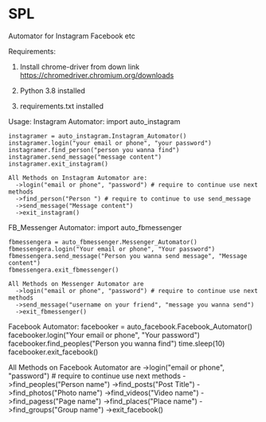 # SPL
Automator for Instagram Facebook etc

Requirements:
  1. Install chrome-driver from down link
  https://chromedriver.chromium.org/downloads
  
  2. Python 3.8 installed
  
  3. requirements.txt installed
 
Usage:
  Instagram Automator:
    import auto_instagram
    
    instagramer = auto_instagram.Instagram_Automator()
    instagramer.login("your email or phone", "your password")
    instagramer.find_person("person you wanna find")
    instagramer.send_message("message content")
    instagramer.exit_instagram()
  
    All Methods on Instagram Automator are:
      ->login("email or phone", "password") # require to continue use next methods
      ->find_person("Person ") # require to continue to use send_message
      ->send_message("Message content")
      ->exit_instagram()
      
  
  FB_Messenger Automator:
    import auto_fbmessenger

    fbmessengera = auto_fbmessenger.Messenger_Automator()
    fbmessengera.login("Your email or phone", "Your password")
    fbmessengera.send_message("Person you wanna send message", "Message content")
    fbmessengera.exit_fbmessenger()
    
    All Methods on Messenger Automator are
      ->login("email or phone", "password") # require to continue use next methods
      ->send_message("username on your friend", "message you wanna send")
      ->exit_fbmessenger()
    
    
 Facebook Automator:
  facebooker = auto_facebook.Facebook_Automator()
  facebooker.login("Your email or phone", "Your password")
  facebooker.find_peoples("Person you wanna find")
  time.sleep(10)
  facebooker.exit_facebook()
  
  All Methods on Facebook Automator are 
    ->login("email or phone", "password") # require to continue use next methods
    ->find_peoples("Person name")
    ->find_posts("Post Title")
    ->find_photos("Photo name")
    ->find_videos("Video name")
    ->find_pagess("Page name")
    ->find_places("Place name")
    ->find_groups("Group name")
    ->exit_facebook()
    
